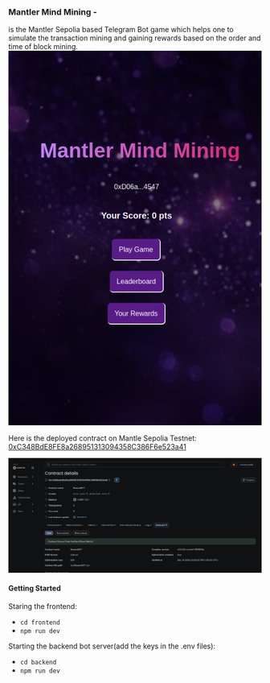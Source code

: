 ### Mantler Mind Mining -
is the Mantler Sepolia based Telegram Bot game which helps one to simulate the transaction mining and gaining rewards based on the order and time of block mining.
![alt text](/images/image-1.png)

Here is the deployed contract on Mantle Sepolia Testnet:
[0xC348BdE8FE8a268951313094358C386F6e523a41](https://explorer.sepolia.mantle.xyz/address/0xc348bde8fe8a268951313094358c386f6e523a410)


![alt text](/images/image.png)

#### Getting Started 


Staring the frontend:
- ```cd frontend```
- ```npm run dev```


Starting the backend bot server(add the keys in the .env files):
- ```cd backend```
- ```npm run dev```
